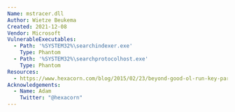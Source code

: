 ```yaml
---
Name: mstracer.dll
Author: Wietze Beukema
Created: 2021-12-08
Vendor: Microsoft
VulnerableExecutables:
  - Path: '%SYSTEM32%\searchindexer.exe'
    Type: Phantom
  - Path: '%SYSTEM32%\searchprotocolhost.exe'
    Type: Phantom
Resources:
  - https://www.hexacorn.com/blog/2015/02/23/beyond-good-ol-run-key-part-28/
Acknowledgements:
  - Name: Adam
    Twitter: "@hexacorn"
---
```


